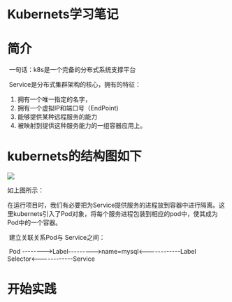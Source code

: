 #  Kubernets学习笔记

# 简介

​	一句话：k8s是一个完备的分布式系统支撑平台

​	Service是分布式集群架构的核心，拥有的特征：

1. 拥有一个唯一指定的名字，
2. 拥有一个虚拟IP和端口号（EndPoint)
3. 能够提供某种远程服务的能力
4. 被映射到提供这种服务能力的一组容器应用上。



# kubernets的结构图如下

![](D:\工作笔记\picture\kubernets_node.png)

如上图所示：

​	在运行项目时，我们有必要把为Service提供服务的进程放到容器中进行隔离。这里kubernets引入了Pod对象，将每个服务进程包装到相应的pod中，使其成为Pod中的一个容器。

​	建立关联关系Pod与  Service之间：

​		Pod -------->Label--------->name=mysql<------------Label Selector<------------Service



# 开始实践

